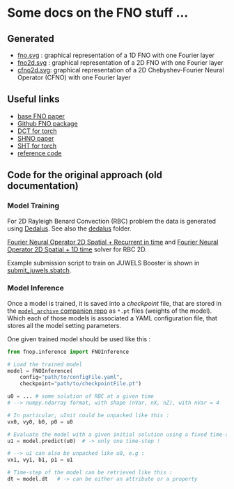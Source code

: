 # Some docs on the FNO stuff ...

## Generated

- [fno.svg](./fno.svg) : graphical representation of a 1D FNO with one Fourier layer
- [fno2d.svg](./fno2d.svg) : graphical representation of a 2D FNO with one Fourier layer
- [cfno2d.svg](./cfno2d.svg): graphical representation of a 2D Chebyshev-Fourier Neural Operator (CFNO) with one Fourier layer 

## Useful links

- [base FNO paper](https://arxiv.org/pdf/2010.08895)
- [Github FNO package](https://github.com/neuraloperator/neuraloperator)
- [DCT for torch](https://github.com/zh217/torch-dct)
- [SHNO paper](https://arxiv.org/pdf/2306.03838)
- [SHT for torch](https://github.com/NVIDIA/torch-harmonics)
- [reference code](https://github.com/neuraloperator/neuraloperator.git)

## Code for the original approach (old documentation)

### Model Training

For 2D Rayleigh Benard Convection (RBC) problem the data is generated using [Dedalus](https://dedalus-project.readthedocs.io/en/latest/pages/examples/ivp_2d_rayleigh_benard.html). See also the [dedalus](./dedalus/) folder.

[Fourier Neural Operator 2D Spatial + Recurrent in time](./fnop/models/fno2d_recurrent.py) and [Fourier Neural Operator 2D Spatial + 1D time](./fnop/models/fno3d.py) solver for RBC 2D.

Example submission script to train on JUWELS Booster is shown in [submit_juwels.sbatch](./launch_scripts/submit_juwels.sbatch.sh).

### Model Inference

Once a model is trained, it is saved into a _checkpoint_ file, that are stored in the [`model_archive` companion repo](https://codebase.helmholtz.cloud/neuralpint/model_archive) as `*.pt` files 
(weights of the model).
Which each of those models is associated a YAML configuration file, that stores all the model setting
parameters.

One given trained model should be used like this :

```python
from fnop.inference import FNOInference

# Load the trained model
model = FNOInference(
    config="path/to/configFile.yaml",
    checkpoint="path/to/checkpointFile.pt")

u0 = ... # some solution of RBC at a given time
# --> numpy.ndarray format, with shape (nVar, nX, nZ), with nVar = 4

# In particular, uInit could be unpacked like this :
vx0, vy0, b0, p0 = u0

# Evaluate the model with a given initial solution using a fixed time-step
u1 = model.predict(u0)  # -> only one time-step !

# --> u1 can also be unpacked like u0, e.g :
vx1, vy1, b1, p1 = u1

# Time-step of the model can be retrieved like this :
dt = model.dt 	# -> can be either an attribute or a property
```